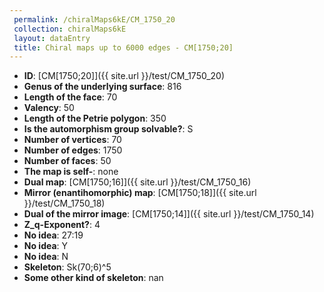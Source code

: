 ```yaml
--- 
 permalink: /chiralMaps6kE/CM_1750_20 
 collection: chiralMaps6kE
 layout: dataEntry
 title: Chiral maps up to 6000 edges - CM[1750;20]
---
```


- **ID**: [CM[1750;20]]({{ site.url }}/test/CM_1750_20)
- **Genus of the underlying surface**: 816
- **Length of the face**: 70
- **Valency**: 50
- **Length of the Petrie polygon**: 350
- **Is the automorphism group solvable?**: S
- **Number of vertices**: 70
- **Number of edges**: 1750
- **Number of faces**: 50
- **The map is self-**: none
- **Dual map**: [CM[1750;16]]({{ site.url }}/test/CM_1750_16)
- **Mirror (enantihomorphic) map**: [CM[1750;18]]({{ site.url }}/test/CM_1750_18)
- **Dual of the mirror image**: [CM[1750;14]]({{ site.url }}/test/CM_1750_14)
- **Z_q-Exponent?**: 4
- **No idea**:  27:19
- **No idea**: Y
- **No idea**: N
- **Skeleton**: Sk(70;6)^5
- **Some other kind of skeleton**: nan
